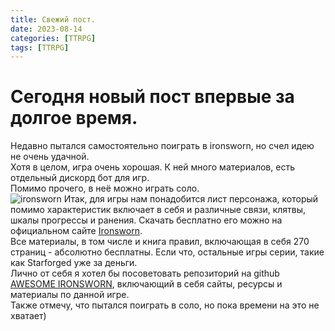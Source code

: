 ```yaml
---
title: Свежий пост.
date: 2023-08-14
categories: [TTRPG]
tags: [TTRPG]    
---
```

# Сегодня новый пост впервые за долгое время.<br>
Недавно пытался самостоятельно поиграть в ironsworn, но счел идею не очень удачной.<br>
Хотя в целом, игра очень хорошая. К ней много материалов, есть отдельный дискорд бот для игр. <br>
Помимо прочего, в неё можно играть соло. <br>
![ironsworn](https://static.wixstatic.com/media/4db827_788db05b67594067974fcb8a6f38eefa~mv2.png/v1/fill/w_553,h_449,al_c,q_85,usm_0.66_1.00_0.01,enc_auto/4db827_788db05b67594067974fcb8a6f38eefa~mv2.png)
Итак, для игры нам понадобится лист персонажа, который помимо характеристик включает в себя и различные связи, клятвы, шкалы прогрессы и ранения. Скачать бесплатно его можно на официальном сайте [Ironsworn](https://www.ironswornrpg.com/). <br>
Все материалы, в том числе и книга правил, включающая в себя 270 страниц - абсолютно бесплатны. Если что, остальные игры серии, такие как Starforged уже за деньги. <br>
Лично от себя я хотел бы посоветовать репозиторий на github [AWESOME IRONSWORN](https://github.com/Billiam/awesome-ironsworn), включающий в себя сайты, ресурсы и материалы по данной игре. <br>
Также отмечу, что пытался поиграть в соло, но пока времени на это не хватает) <br> 
